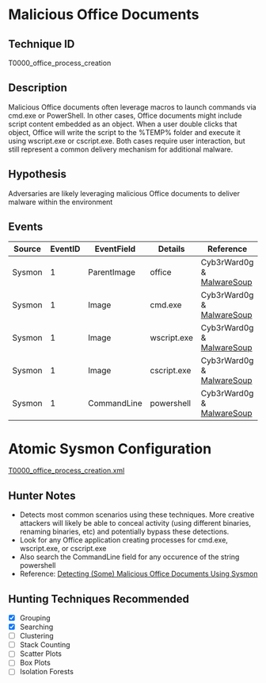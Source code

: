 # Malicious Office Documents
## Technique ID
T0000_office_process_creation


## Description
Malicious Office documents often leverage macros to launch commands via cmd.exe or PowerShell. In other cases, Office documents might include script content embedded as an object. When a user double clicks that object, Office will write the script to the %TEMP% folder and execute it using wscript.exe or cscript.exe. Both cases require user interaction, but still represent a common delivery mechanism for additional malware.


## Hypothesis
Adversaries are likely leveraging malicious Office documents to deliver malware within the environment


## Events

| Source | EventID | EventField | Details | Reference | 
|--------|---------|-------|---------|-----------| 
| Sysmon | 1 | ParentImage | office | Cyb3rWard0g & [MalwareSoup](https://malwaresoup.com/detecting-some-malicious-office-documents-using-sysmon/) |
| Sysmon | 1 | Image | cmd.exe | Cyb3rWard0g & [MalwareSoup](https://malwaresoup.com/detecting-some-malicious-office-documents-using-sysmon/) |
| Sysmon | 1 | Image | wscript.exe | Cyb3rWard0g & [MalwareSoup](https://malwaresoup.com/detecting-some-malicious-office-documents-using-sysmon/) |
| Sysmon | 1 | Image | cscript.exe | Cyb3rWard0g & [MalwareSoup](https://malwaresoup.com/detecting-some-malicious-office-documents-using-sysmon/) |
| Sysmon | 1 | CommandLine | powershell | Cyb3rWard0g & [MalwareSoup](https://malwaresoup.com/detecting-some-malicious-office-documents-using-sysmon/) |


# Atomic Sysmon Configuration
[T0000_office_process_creation.xml](https://github.com/Cyb3rWard0g/ThreatHunter-Playbook/blob/master/attack_matrix/windows/sysmon_configs/T0000_office_process_creation.xml)


## Hunter Notes
* Detects most common scenarios using these techniques. More creative attackers will likely be able to conceal activity (using different binaries, renaming binaries, etc) and potentially bypass these detections.
* Look for any Office application creating processes for cmd.exe, wscript.exe, or cscript.exe
* Also search the CommandLine field for any occurence of the string powershell
* Reference: [Detecting (Some) Malicious Office Documents Using Sysmon](https://malwaresoup.com/detecting-some-malicious-office-documents-using-sysmon/)


## Hunting Techniques Recommended

- [x] Grouping
- [x] Searching
- [ ] Clustering
- [ ] Stack Counting
- [ ] Scatter Plots
- [ ] Box Plots
- [ ] Isolation Forests
